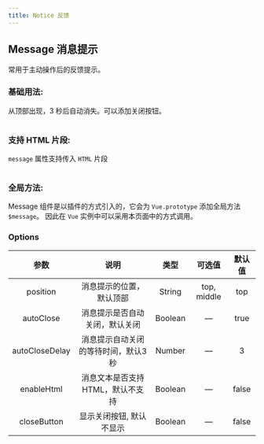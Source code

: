 ```yaml
---
title: Notice 反馈
---
```


## Message 消息提示

常用于主动操作后的反馈提示。

### 基础用法:

从顶部出现，3 秒后自动消失。可以添加关闭按钮。

<ClientOnly>
  <message-demo1></message-demo1>
</ClientOnly>

```HTML
```

### 支持 HTML 片段:

`message` 属性支持传入 `HTML` 片段

<ClientOnly>
  <message-demo2></message-demo2>
</ClientOnly>

```HTML
```

### 全局方法:

Message 组件是以插件的方式引入的，它会为 `Vue.prototype` 添加全局方法 `$message`。 因此在 `Vue` 实例中可以采用本页面中的方式调用。

### Options
参数 | 说明 | 类型 | 可选值 | 默认值
:-:| :-: | :-: | :-: | :-: 
position | 消息提示的位置，默认顶部 | String | top, middle | top
autoClose | 消息提示是否自动关闭，默认关闭 | Boolean | — | true
autoCloseDelay | 消息提示自动关闭的等待时间，默认3秒 | Number | — | 3
enableHtml | 消息文本是否支持HTML，默认不支持 | Boolean | — | false
closeButton | 显示关闭按钮, 默认不显示 | Boolean | — | false
